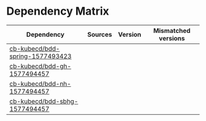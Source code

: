 # Dependency Matrix

Dependency | Sources | Version | Mismatched versions
---------- | ------- | ------- | -------------------
[cb-kubecd/bdd-spring-1577493423](https://github.com/cb-kubecd/bdd-spring-1577493423.git) |  | []() | 
[cb-kubecd/bdd-gh-1577494457](https://github.com/cb-kubecd/bdd-gh-1577494457.git) |  | []() | 
[cb-kubecd/bdd-nh-1577494457](https://github.com/cb-kubecd/bdd-nh-1577494457.git) |  | []() | 
[cb-kubecd/bdd-sbhg-1577494457](https://github.com/cb-kubecd/bdd-sbhg-1577494457.git) |  | []() | 
